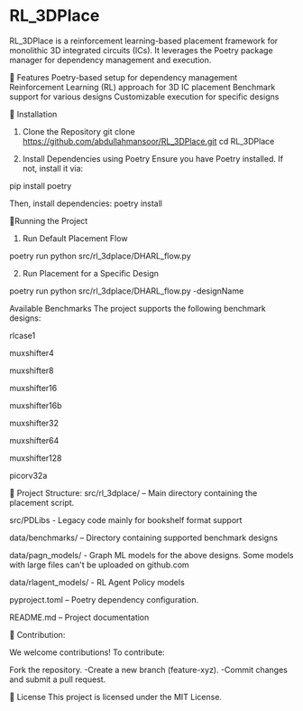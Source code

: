 # RL_3DPlace
RL_3DPlace is a reinforcement learning-based placement framework for monolithic 3D integrated circuits (ICs). It leverages the Poetry package manager for dependency management and execution.

📌 Features
Poetry-based setup for dependency management
Reinforcement Learning (RL) approach for 3D IC placement
Benchmark support for various designs
Customizable execution for specific designs

🚀 Installation
1. Clone the Repository
git clone https://github.com/abdullahmansoor/RL_3DPlace.git
cd RL_3DPlace


2. Install Dependencies using Poetry
Ensure you have Poetry installed. If not, install it via:

pip install poetry

Then, install dependencies:
poetry install



🏃Running the Project

1. Run Default Placement Flow
   
poetry run python src/rl_3dplace/DHARL_flow.py

2. Run Placement for a Specific Design
   
poetry run python src/rl_3dplace/DHARL_flow.py -designName <designName>

Available Benchmarks
The project supports the following benchmark designs:

rlcase1

muxshifter4

muxshifter8

muxshifter16

muxshifter16b

muxshifter32

muxshifter64

muxshifter128

picorv32a

🏃 Project Structure:
src/rl_3dplace/ – Main directory containing the placement script.

src/PDLibs - Legacy code mainly for bookshelf format support

data/benchmarks/ – Directory containing supported benchmark designs

data/pagn_models/ - Graph ML models for the above designs. Some models with large files can't be uploaded on github.com

data/rlagent_models/ - RL Agent Policy models

pyproject.toml – Poetry dependency configuration.

README.md – Project documentation



🏃 Contribution:

We welcome contributions! To contribute:

Fork the repository.
-Create a new branch (feature-xyz).
-Commit changes and submit a pull request.

🏃 License
This project is licensed under the MIT License.
